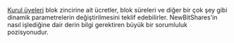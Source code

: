 [Kurul üyeleri](introduction/committee) blok zincirine ait ücretler, blok süreleri  ve diğer bir çok şey gibi dinamik parametrelerin değiştirilmesini teklif edebilirler. NewBitShares'in nasıl işlediğine dair derin bilgi gerektiren büyük bir sorumluluk pozisyonudur.